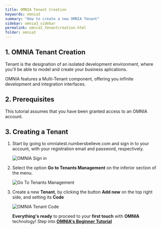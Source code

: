 ```yaml
---
title: OMNIA Tenant Creation
keywords: omnia3
summary: "How to create a new OMNIA Tenant"
sidebar: omnia3_sidebar
permalink: omnia3_tenantcreation.html
folder: omnia3
---
```


## 1. OMNIA Tenant Creation

Tenant is the designation of an isolated development environment, where you'll be able to model and create your business aplications. 

OMNIA features a Multi-Tenant component, offering you infinite development and integration interfaces. 

## 2. Prerequisites

This tutorial assumes that you have been granted access to an OMNIA account.

## 3. Creating a Tenant

1. Start by going to omniatest.numbersbelieve.com and sign in to your account, with your registration email and password, respectively.

    ![OMNIA Sign in](https://raw.githubusercontent.com/numbersbelieve/omnia3/master/docs/tutorialPics/modelingTutorial/OMNIA%20-%20Sign%20In%20Account.PNG)

2. Select the option **Go to Tenants Management** on the inferior section of the menu.

    ![Go To Tenants Management](https://raw.githubusercontent.com/numbersbelieve/omnia3/master/docs/tutorialPics/modelingTutorial/OMNIA%20-%20Select%20-%20Tenant.PNG) 
 
 3. Create a new **Tenant**, by clicking the button **Add new** on the top right side, and setting its **Code**

    ![OMNIA Tenant Code](https://raw.githubusercontent.com/numbersbelieve/omnia3/master/docs/tutorialPics/modelingTutorial/OMNIA-Tenant-Code.PNG )
    
    **Everything's ready** to proceed to your **first touch** with **OMNIA** technology! Step into [**OMNIA's Beginner Tutorial**](http://docs.numbersbelieve.com/omnia3_beginnertutorial.html)



